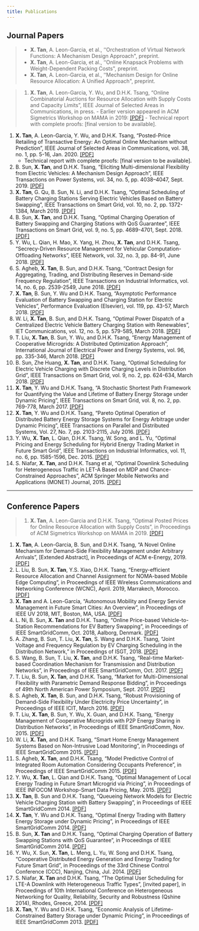```yaml
---
title: Publications
---
```


## Journal Papers

> - **X. Tan**, A. Leon-Garcia, et al., ‘‘Orchestration of Virtual Network Functions: A Mechanism Design Approach", preprint.
> - **X. Tan**, A. Leon-Garcia, et al., ‘‘Online Knapsack Problems with Weight-Dependent Packing Costs", preprint.
> - **X. Tan**, A. Leon-Garcia, et al., ‘‘Mechanism Design for Online Resource Allocation: A Unified Approach", preprint.

> 1. **X. Tan**, A. Leon-Garcia, Y. Wu, and D.H.K. Tsang, “Online Combinatorial Auctions for Resource Allocation with Supply Costs and Capacity Limits”, IEEE Journal of Selected Areas in Communications, in press. 
    - Earlier version appeared in ACM Sigmetrics Workshop on MAMA in 2019: [[PDF]](https://www.sigmetrics.org/mama/abstracts/Tan.pdf)
    - Technical report with complete proofs: [final version to be available].
1. **X. Tan**, A. Leon-Garcia, Y. Wu, and D.H.K. Tsang, “Posted-Price Retailing of Transactive Energy: An Optimal Online Mechanism without Prediction”, IEEE Journal of Selected Areas in Communications, vol. 38, no. 1, pp. 5-16, Jan. 2020. [[PDF]](/documents/PPR-JSAC-2020.pdf)
    - Technical report with complete proofs: [final version to be available].
1. B. Sun, **X. Tan**, and D.H.K. Tsang, “Eliciting Multi-dimensional Flexibility from Electric Vehicles: A Mechanism Design Approach”, IEEE Transactions on Power Systems, vol. 34, no. 5, pp. 4038–4047, Sept. 2019. [[PDF]](/documents/MDF_mechanism_TPS.pdf)
1. **X. Tan**, G. Qu, B. Sun, N. Li, and D.H.K. Tsang, “Optimal Scheduling of Battery Charging Stations Serving Electric Vehicles Based on Battery Swapping”, IEEE Transactions on Smart Grid, vol. 10, no. 2, pp. 1372-1384, March 2019. [[PDF]](/documents/bcs_scheduling_ev_tsg.pdf)
1. B. Sun, **X. Tan**, and D.H.K. Tsang, “Optimal Charging Operation of Battery Swapping and Charging Stations with QoS Guarantee”, IEEE Transactions on Smart Grid, vol. 9, no. 5, pp. 4689-4701, Sept. 2018. [[PDF]](/documents/operation_BSCS_QoS.pdf)
1. Y. Wu, L. Qian, H. Mao, X. Yang, H. Zhou, **X. Tan**, and D.H.K. Tsang, “Secrecy-Driven Resource Management for Vehicular Computation-Ofﬂoading Networks”, IEEE Network, vol. 32, no. 3, pp. 84-91, June 2018. [[PDF]](/documents/yuan_SDRM_net.pdf)
1. S. Agheb, **X. Tan**, B. Sun, and D.H.K. Tsang, “Contract Design for Aggregating, Trading, and Distributing Reserves in Demand-side Frequency Regulation”, IEEE Transactions on Industrial Informatics, vol. 14, no. 6, pp. 2539-2549, June 2018. [[PDF]](/documents/sareh_contract_tii.pdf)
1. **X. Tan**, B. Sun, Y. Wu and D.H.K. Tsang, “Asymptotic Performance Evaluation of Battery Swapping and Charging Station for Electric Vehicles”, Performance Evaluation (Elsevier), vol. 119, pp. 43-57, March 2018. [[PDF]](/documents/bscs_queuing_pe.pdf)
1. W. Li, **X. Tan**, B. Sun, and D.H.K. Tsang, “Optimal Power Dispatch of a Centralized Electric Vehicle Battery Charging Station with Renewables”, IET Communications, vol. 12, no. 5, pp. 579-585, March 2018. [[PDF]](/documents/jason_bcs_iet.pdf)
1. T. Liu, **X. Tan**, B. Sun, Y. Wu, and D.H.K. Tsang, “Energy Management of Cooperative Microgrids: A Distributed Optimization Approach”, International Journal of Electrical Power and Energy Systems, vol. 96, pp. 335-346, March 2018. [[PDF]](/documents/distributed_MG_IJEPES.pdf)
1. B. Sun, Zhe Huang, **X. Tan**, and D.H.K. Tsang, “Optimal Scheduling for Electric Vehicle Charging with Discrete Charging Levels in Distribution Grid”, IEEE Transactions on Smart Grid, vol. 9, no. 2, pp. 624-634, March 2018. [[PDF]](/documents/ev_discrete_charging_tsg.pdf)
1. **X. Tan**, Y. Wu and D.H.K. Tsang, “A Stochastic Shortest Path Framework for Quantifying the Value and Lifetime of Battery Energy Storage under Dynamic Pricing”, IEEE Transactions on Smart Grid, vol. 8, no. 2, pp. 769-778, March 2017. [[PDF]](/documents/ssp_bess_tsg.pdf)
1. **X. Tan**, Y. Wu and D.H.K. Tsang, “Pareto Optimal Operation of Distributed Battery Energy Storage Systems for Energy Arbitrage under Dynamic Pricing”, IEEE Transactions on Parallel and Distributed Systems, Vol. 27, No. 7, pp. 2103-2115, July 2016. [[PDF]](/documents/pareto_bess_tpds.pdf)
1. Y. Wu, **X. Tan**, L. Qian, D.H.K. Tsang, W. Song, and L. Yu, “Optimal Pricing and Energy Scheduling for Hybrid Energy Trading Market in Future Smart Grid”, IEEE Transactions on Industrial Informatics, vol. 11, no. 6, pp. 1585-1596, Dec. 2015. [[PDF]](/documents/pricing_hybrid_market_tii.pdf)
1. S. Niafar, **X. Tan**, and D.H.K. Tsang et al, “Optimal Downlink Scheduling for Heterogeneous Traffic in LET-A Based on MDP and Chance-Constrained Approaches”, ACM Springer Mobile Networks and Applications (MONET) Journal, 2015. [[PDF]](/documents/downlink_scheduling_monet.pdf)


--- 
## Conference Papers
> 1. **X. Tan**, A. Leon-Garcia and D.H.K. Tsang, “Optimal Posted Prices for Online Resource Allocation with Supply Costs”, in Proceedings of ACM Sigmetrics Workshop on MAMA in 2019. [[PDF]](https://www.sigmetrics.org/mama/abstracts/Tan.pdf)
1. **X. Tan**, A. Leon-Garcia, B. Sun, and D.H.K. Tsang, “A Novel Online Mechanism for Demand-Side Flexibility Management under Arbitrary Arrivals”, [Extended Abstract], in Proceedings of ACM e-Energy, 2019. [[PDF]](/documents/e_energy_19.pdf)
1. L. Liu, B. Sun, **X. Tan**, Y.S. Xiao, D.H.K. Tsang, “Energy-efficient Resource Allocation and Channel Assignment for NOMA-based Mobile Edge Computing”, in Proceedings of IEEE Wireless Communications and Networking Conference (WCNC), April. 2019, Marrakech, Morocco. [[PDF]](/documents/noma_mec_wcnc19.pdf)
1. **X. Tan** and A. Leon-Garcia, “Autonomous Mobility and Energy Service Management in Future Smart Cities: An Overview”, in Proceedings of IEEE UV 2018, MIT, Boston, MA, USA. [[PDF]](https://arxiv.org/abs/1810.04576)
1. L. Ni, B. Sun, **X. Tan** and D.H.K. Tsang, “Online Price-based Vehicle-to-Station Recommendations for EV Battery Swapping”, in Proceedings of IEEE SmartGridComm, Oct. 2018, Aalborg, Denmark. [[PDF]](/documents/online_v2s_sgc.pdf)
1. A. Zhang, B. Sun, T. Liu, **X. Tan**, S. Wang and D.H.K. Tsang, “Joint Voltage and Frequency Regulation by EV Charging Scheduling in the Distribution Network,” in Proceedings of ISGT, 2018. [[PDF]](/documents/JVFR_EV_ISGT.pdf)
1. S. Wang, B. Sun, T. Liu, **X. Tan**, and D.H.K. Tsang, “Real-time Market-based Coordination Mechanism for Transmission and Distribution Networks”, in Proceedings of IEEE SmartGridComm, Oct. 2017. [[PDF]](/documents/realtime_coordination_sgc.pdf)
1. T. Liu, B. Sun, **X. Tan**, and D.H.K. Tsang, “Market for Multi-Dimensional Flexibility with Parametric Demand Response Bidding”, in Proceedings of 49th North American Power Symposium, Sept. 2017. [[PDF]](/documents/market_mdf_naps.pdf)
1. S. Agheb, **X. Tan**, B. Sun, and D.H.K. Tsang, “Robust Provisioning of Demand-Side Flexibility Under Electricity Price Uncertainty”, in Proceedings of IEEE ICIT, March 2016. [[PDF]](/documents/robust_dsf_icit.pdf)
1. T. Liu, **X. Tan**, B. Sun, Y. Wu, X. Guan, and D.H.K. Tsang, “Energy Management of Cooperative Microgrids with P2P Energy Sharing in Distribution Networks”, in Proceedings of IEEE SmartGridComm, Nov. 2015. [[PDF]](/documents/microgrid_p2p_sgc.pdf)
1. W. Li, **X. Tan**, and D.H.K. Tsang, “Smart Home Energy Management Systems Based on Non-Intrusive Load Monitoring”, in Proceedings of IEEE SmartGridComm 2015. [[PDF]](/documents/smart_home_nilm_sgc.pdf)
1. S. Agheb, **X. Tan**, and D.H.K. Tsang, “Model Predictive Control of Integrated Room Automation Considering Occupants Preference”, in Proceedings of IEEE SmartGridComm 2015. [[PDF]](/documents/mpc_room_sgc.pdf)
1. Y. Wu, **X. Tan**, L. Qian and D.H.K. Tsang, “Optimal Management of Local Energy Trading in Future Smart Microgrid via Pricing”, in Proceedings of IEEE INFOCOM Workshop-Smart Data Pricing, May. 2015. [[PDF]](/documents/trading_pricing_sdc.pdf)
1. **X. Tan**, B. Sun and D.H.K. Tsang, “Queueing Network Models for Electric Vehicle Charging Station with Battery Swapping”, in Proceedings of IEEE SmartGridComm 2014. [[PDF]](/documents/queueing_bscs_sgc.pdf)
1. **X. Tan**, Y. Wu and D.H.K. Tsang, “Optimal Energy Trading with Battery Energy Storage under Dynamic Pricing”, in Proceedings of IEEE SmartGridComm 2014. [[PDF]](/documents/trading_bess_sgc.pdf)
1. B. Sun, **X. Tan** and D.H.K. Tsang, “Optimal Charging Operation of Battery Swapping Stations with QoS Guarantee”, in Proceedings of IEEE SmartGridComm 2014. [[PDF]](/documents/operation_bscs_sgc.pdf)
1. Y. Wu, X. Sun, **X. Tan**, L. Meng, L. Yu, W. Song and D.H.K. Tsang, “Cooperative Distributed Energy Generation and Energy Trading for Future Smart Grid”, in Proceedings of the 33rd Chinese Control Conference (CCC), Nanjing, China, Jul. 2014. [[PDF]](/documents/coop_trading_ccc.pdf)
1. S. Niafar, **X. Tan** and D.H.K. Tsang, “The Optimal User Scheduling for LTE-A Downlink with Heterogeneous Traffic Types”, [invited paper], in Proceedings of 10th International Conference on Heterogeneous Networking for Quality, Reliability, Security and Robustness (Qshine 2014), Rhodes, Greece, 2014. [[PDF]](/documents/downlink_sheduling_qhine.pdf)
1. **X. Tan**, Y. Wu and D.H.K. Tsang, “Economic Analysis of Lifetime-Constrained Battery Storage under Dynamic Pricing”, in Proceedings of IEEE SmartGridComm 2013. [[PDF]](/documents/lifetime_analysis_bess_sgc.pdf)